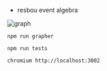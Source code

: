 * resbou event algebra

![graph](https://raw.githubusercontent.com/RESBOU/timeEvents/master/graph.png)


    npm run grapher

    npm run tests

    chromium http://localhost:3002

